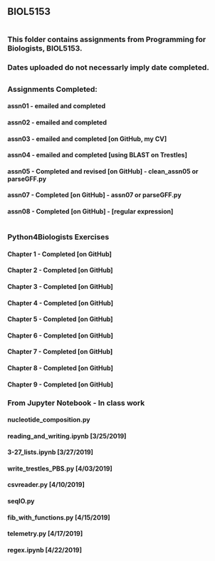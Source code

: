## BIOL5153
#
### This folder contains assignments from Programming for Biologists, BIOL5153. 
### Dates uploaded do not necessarly imply date completed. 
##
### Assignments Completed:
#### assn01 - emailed and completed
#### assn02 - emailed and completed
#### assn03 - emailed and completed [on GitHub, my CV]
#### assn04 - emailed and completed [using BLAST on Trestles]
#### assn05 - Completed and revised [on GitHub] - clean_assn05 or parseGFF.py
#### assn07 - Completed [on GitHub] - assn07 or parseGFF.py
#### assn08 - Completed [on GitHub] - [regular expression]
#
### Python4Biologists Exercises
#### Chapter 1 - Completed [on GitHub]
#### Chapter 2 - Completed [on GitHub]
#### Chapter 3 - Completed [on GitHub]
#### Chapter 4 - Completed [on GitHub]
#### Chapter 5 - Completed [on GitHub]
#### Chapter 6 - Completed [on GitHub]
#### Chapter 7 - Completed [on GitHub]
#### Chapter 8 - Completed [on GitHub]
#### Chapter 9 - Completed [on GitHub]

### From Jupyter Notebook - In class work
#### nucleotide_composition.py
#### reading_and_writing.ipynb [3/25/2019]
#### 3-27_lists.ipynb [3/27/2019]
#### write_trestles_PBS.py [4/03/2019]
#### csvreader.py [4/10/2019]
#### seqIO.py
#### fib_with_functions.py [4/15/2019]
#### telemetry.py [4/17/2019]
#### regex.ipynb [4/22/2019]
